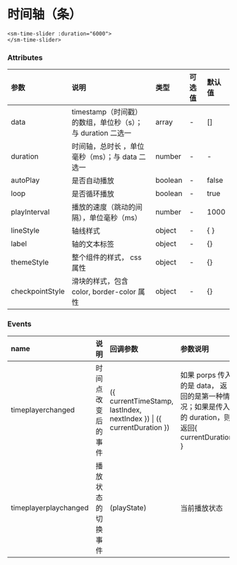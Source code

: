 # 时间轴（条）

```vue
<sm-time-slider :duration="6000">
</sm-time-slider>
```

### Attributes

| 参数            | 说明                                                       | 类型    | 可选值 | 默认值 |
| :-------------- | :--------------------------------------------------------- | :------ | :----- | :----- |
| data            | timestamp（时间戳）的数组，单位秒（s）；与 duration 二选一 | array   | -      | []     |
| duration        | 时间轴，总时长 ，单位毫秒（ms）；与 data 二选一            | number  | -      | -      |
| autoPlay        | 是否自动播放                                               | boolean | -      | false  |
| loop            | 是否循环播放                                               | boolean | -      | true   |
| playInterval    | 播放的速度（跳动的间隔），单位毫秒（ms）                   | number  | -      | 1000   |
| lineStyle       | 轴线样式                                                   | object  | -      | { }    |
| label           | 轴的文本标签                                               | object  | -      | {}     |
| themeStyle      | 整个组件的样式， css 属性                                  | object  | -      | {}     |
| checkpointStyle | 滑块的样式，包含 color, border-color 属性                  | object  | -      | {}     |

### Events

| name                  | 说明               | 回调参数                                                              | 参数说明                                                                                        |
| :-------------------- | :----------------- | :-------------------------------------------------------------------- | :---------------------------------------------------------------------------------------------- |
| timeplayerchanged     | 时间点改变后的事件 | ({ currentTimeStamp, lastIndex, nextIndex }) \| ({ currentDuration }) | 如果 porps 传入的是 data， 返回的是第一种情况；如果是传入的 duration，则返回{ currentDuration } |
| timeplayerplaychanged | 播放状态的切换事件 | (playState)                                                           | 当前播放状态                                                                                    |
